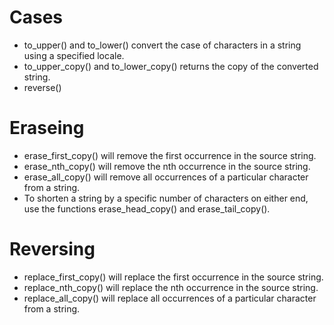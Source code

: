 # Cases

<ul>
<li>to_upper() and to_lower() convert the case of characters in a string using a specified locale.
<li>to_upper_copy() and to_lower_copy() returns the copy of the converted string.
<li>reverse()
</ul>

# Eraseing

<ul>
<li>erase_first_copy() will remove the first occurrence in the source string.
<li>erase_nth_copy() will remove the nth occurrence in the source string.
<li>erase_all_copy() will remove all occurrences of a particular character from a string.
<li>To shorten a string by a specific number of characters on either end, use the functions erase_head_copy() and erase_tail_copy().
</ul>

# Reversing

<ul>
<li>replace_first_copy() will replace the first occurrence in the source string.
<li>replace_nth_copy() will replace the nth occurrence in the source string.
<li>replace_all_copy() will replace all occurrences of a particular character from a string.
</ul>
